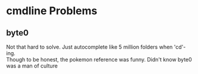 # cmdline Problems

## byte0
Not that hard to solve. Just autocomplete like 5 million folders when 'cd'-ing.  
Though to be honest, the pokemon reference was funny. Didn't know byte0 was a man of culture

